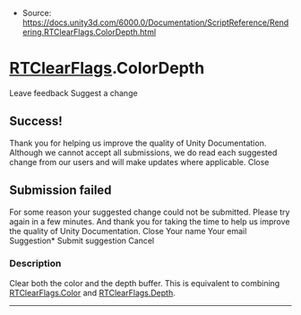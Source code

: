 * Source: https://docs.unity3d.com/6000.0/Documentation/ScriptReference/Rendering.RTClearFlags.ColorDepth.html

#  [RTClearFlags](https://docs.unity3d.com/6000.0/Documentation/ScriptReference/Rendering.RTClearFlags.html).ColorDepth
Leave feedback
Suggest a change
## Success!
Thank you for helping us improve the quality of Unity Documentation. Although we cannot accept all submissions, we do read each suggested change from our users and will make updates where applicable.
Close
## Submission failed
For some reason your suggested change could not be submitted. Please <a>try again</a> in a few minutes. And thank you for taking the time to help us improve the quality of Unity Documentation.
Close
Your name Your email Suggestion* Submit suggestion
Cancel
### Description
Clear both the color and the depth buffer. This is equivalent to combining [RTClearFlags.Color](https://docs.unity3d.com/6000.0/Documentation/ScriptReference/Rendering.RTClearFlags.Color.html) and [RTClearFlags.Depth](https://docs.unity3d.com/6000.0/Documentation/ScriptReference/Rendering.RTClearFlags.Depth.html).
* * *
